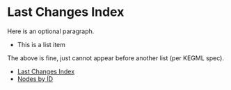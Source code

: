 # Last Changes Index

Here is an optional paragraph.

* This is a list item

The above is fine, just cannot appear before another list (per KEGML spec).

* [Last Changes Index](latest.md)
* [Nodes by ID](../nodes)

